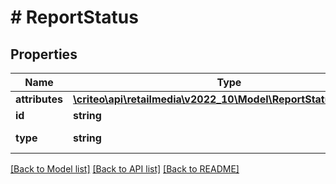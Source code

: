 # # ReportStatus

## Properties

Name | Type | Description | Notes
------------ | ------------- | ------------- | -------------
**attributes** | [**\criteo\api\retailmedia\v2022_10\Model\ReportStatusAttributes**](ReportStatusAttributes.md) |  |
**id** | **string** | The reportId |
**type** | **string** | Always \&quot;RetailMediaReportStatus\&quot; |

[[Back to Model list]](../../README.md#models) [[Back to API list]](../../README.md#endpoints) [[Back to README]](../../README.md)
